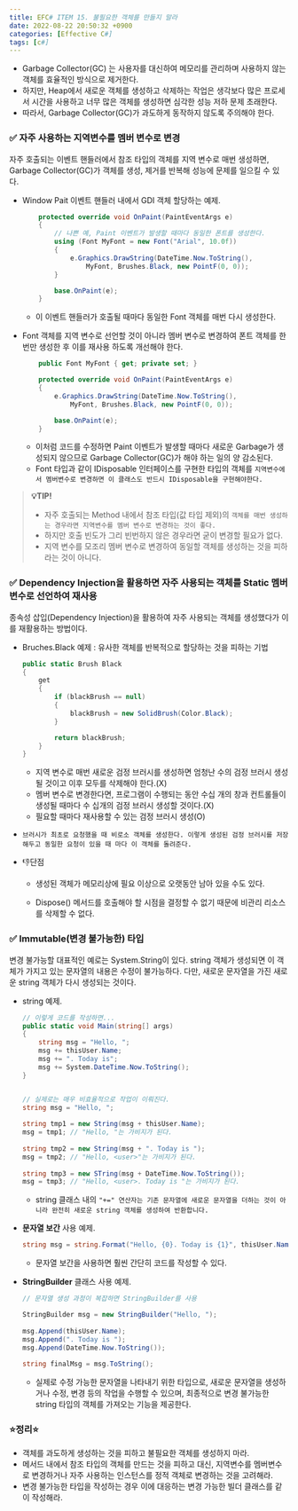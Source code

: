 ```yaml
---
title: EFC# ITEM 15. 불필요한 객체를 만들지 말라
date: 2022-08-22 20:50:32 +0900
categories: [Effective C#]
tags: [c#]
---
```



- Garbage Collector(GC) 는 사용자를 대신하여 메모리를 관리하며 사용하지 않는 객체를 효율적인 방식으로 제거한다.
- 하지만, Heap에서 새로운 객체를 생성하고 삭제하는 작업은 생각보다 많은 프로세서 시간을 사용하고 너무 많은 객체를 생성하면 심각한 성능 저하 문제 초래한다.
- 따라서, Garbage Collector(GC)가 과도하게 동작하지 않도록 주의해야 한다.



### ✅ 자주 사용하는 지역변수를 멤버 변수로 변경

자주 호출되는 이벤트 핸들러에서 참조 타입의 객체를 지역 변수로 매번 생성하면, Garbage Collector(GC)가 객체를 생성, 제거를 반복해 성능에 문제를 일으킬 수 있다.

- Window Pait 이벤트 핸들러 내에서 GDI 객체 할당하는 예제.

    ```csharp
        protected override void OnPaint(PaintEventArgs e)
        {
            // 나쁜 예, Paint 이벤트가 발생할 때마다 동일한 폰트를 생성한다.
            using (Font MyFont = new Font("Arial", 10.0f))
            {
                e.Graphics.DrawString(DateTime.Now.ToString(),
                    MyFont, Brushes.Black, new PointF(0, 0));
            }
    
            base.OnPaint(e);
        }
    ```
    - 이 이벤트 핸들러가 호출될 때마다 동일한 Font 객체를 매번 다시 생성한다.

- Font 객체를 지역 변수로 선언할 것이 아니라 멤버 변수로 변경하여 폰트 객체를 한번만 생성한 후 이를 재사용 하도록 개선해야 한다.

    ```csharp
        public Font MyFont { get; private set; }
    
        protected override void OnPaint(PaintEventArgs e)
        {
            e.Graphics.DrawString(DateTime.Now.ToString(),
                MyFont, Brushes.Black, new PointF(0, 0));
    
            base.OnPaint(e);
        }
    ```

    - 이처럼 코드를 수정하면 Paint 이벤트가 발생할 때마다 새로운 Garbage가 생성되지 않으므로 Garbage Collector(GC)가 해야 하는 일의 양 감소된다.
    - Font 타입과 같이 IDisposable 인터페이스를 구현한 타입의 객체를 `지역변수에서 멤버변수로 변경하면 이 클래스도 반드시 IDisposable을 구현해야한다.` 

> **💡TIP!**
>
> - 자주 호출되는 Method 내에서 참조 타입(값 타입 제외)의 `객체를 매번 생성하는 경우라면 지역변수를 멤버 변수로 변경하는 것이 좋다.`
> - 하지만 호출 빈도가 그리 빈번하지 않은 경우라면 굳이 변경할 필요가 없다.
> - 지역 변수를 모조리 멤버 변수로 변경하여 동일할 객체를 생성하는 것을 피하라는 것이 아니다.



### ✅ Dependency Injection을 활용하면 자주 사용되는 객체를 Static 멤버 변수로 선언하여 재사용

종속성 삽입(Dependency Injection)을 활용하여 자주 사용되는 객체를 생성했다가 이를 재활용하는 방법이다.

- Bruches.Black 예제 : 유사한 객체를 반복적으로 할당하는 것을 피하는 기법

  ```csharp
  public static Brush Black
  {
      get
      {
          if (blackBrush == null)
          {
              blackBrush = new SolidBrush(Color.Black);
          }
  
          return blackBrush;
      }
  }
  ```

  - 지역 변수로 매번 새로운 검정 브러시를 생성하면 엄청난 수의 검정 브러시 생성될 것이고 이후 모두를 삭제해야 한다.(X)
  - 멤버 변수로 변경한다면, 프로그램이 수행되는 동안 수십 개의 창과 컨트롤들이 생성될 때마다 수 십개의 검정 브러시 생성할 것이다.(X)
  - 필요할 때마다 재사용할 수 있는 검정 브러시 생성(O)

- `브러시가 최초로 요청했을 때 비로소 객체를 생성한다. 이렇게 생성된 검정 브러시를 저장해두고 동일한 요청이 있을 때 마다 이 객체를 돌려준다.`

- 👎단점

  - 생성된 객체가 메모리상에 필요 이상으로 오랫동안 남아 있을 수도 있다.

  - Dispose() 메서드를 호출해야 할 시점을 결정할 수 없기 때문에 비관리 리소스를 삭제할 수 없다.

    

### ✅ Immutable(변경 불가능한) 타입

변경 불가능할 대표적인 예로는 System.String이 있다. string 객체가 생성되면 이 객체가 가지고 있는 문자열의 내용은 수정이 불가능하다. 다만, 새로운 문자열을 가진 새로운 string 객체가 다시 생성되는 것이다.

- string 예제.

  ```csharp
  // 이렇게 코드를 작성하면...
  public static void Main(string[] args)
  {
      string msg = "Hello, ";
      msg += thisUser.Name;
      msg += ". Today is";
      msg += System.DateTime.Now.ToString();
  }
  
  
  // 실제로는 매우 비효율적으로 작업이 이뤄진다.
  string msg = "Hello, ";
    
  string tmp1 = new String(msg + thisUser.Name);
  msg = tmp1; // "Hello, "는 가비지가 된다.
    
  string tmp2 = new String(msg + ". Today is ");
  msg = tmp2; // "Hello, <user>"는 가비지가 된다.
    
  string tmp3 = new STring(msg + DateTime.Now.ToString());
  msg = tmp3; // "Hello, <user>. Today is "는 가비지가 된다.
  ```

  - string 클래스 내의 `"+=" 연산자는 기존 문자열에 새로운 문자열을 더하는 것이 아니라 완전히 새로운 string 객체를 생성하여 반환합니다.`

- **문자열 보간** 사용 예제.

  ```csharp
  string msg = string.Format("Hello, {0}. Today is {1}", thisUser.Name, DateTime.Now.ToString());
  ```

  - 문자열 보간을 사용하면 훨씬 간단히 코드를 작성할 수 있다.

- **StringBuilder** 클래스 사용 예제.

  ```csharp
  // 문자열 생성 과정이 복잡하면 StringBuilder를 사용
  
  StringBuilder msg = new StringBuilder("Hello, ");
    
  msg.Append(thisUser.Name);
  msg.Append(". Today is ");
  msg.Append(DateTime.Now.ToString());
    
  string finalMsg = msg.ToString(); 
  ```

  - 실제로 수정 가능한 문자열을 나타내기 위한 타입으로, 새로운 문자열을 생성하거나 수정, 변경 등의 작업을 수행할 수 있으며, 최종적으로 변경 불가능한 string 타입의 객체를 가져오는 기능을 제공한다.



### ⭐정리⭐

- 객체를 과도하게 생성하는 것을 피하고 불필요한 객체를 생성하지 마라.
- 메서드 내에서 참조 타입의 객체를 만드는 것을 피하고 대신, 지역변수를 멤버변수로 변경하거나 자주 사용하는 인스턴스를 정적 객체로 변경하는 것을 고려해라.
- 변경 불가능한 타입을 작성하는 경우 이에 대응하는 변경 가능한 빌더 클래스를 같이 작성해라.
